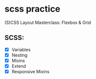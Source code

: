 # scss practice

(S)CSS Layout Masterclass: Flexbox & Grid

## SCSS:

- [x] Variables
- [x] Nesting
- [x] Mixins
- [x] Extend
- [x] Responsive Mixins
